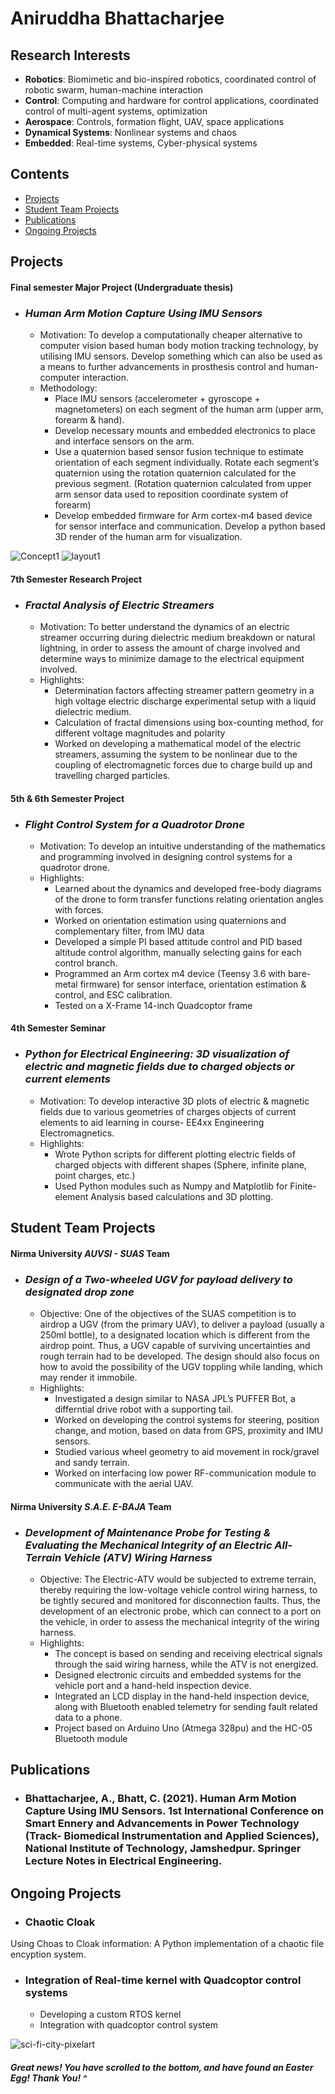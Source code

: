# Aniruddha Bhattacharjee

## Research Interests

- **Robotics**: Biomimetic and bio-inspired robotics, coordinated control of robotic swarm, human-machine interaction
- **Control**: Computing and hardware for control applications, coordinated control of multi-agent systems, optimization
- **Aerospace**: Controls, formation flight, UAV, space applications
- **Dynamical Systems**: Nonlinear systems and chaos
- **Embedded**: Real-time systems, Cyber-physical systems

## Contents

- [Projects](#projects)
- [Student Team Projects](#student-team-projects)
- [Publications](#publications)
- [Ongoing Projects](#ongoing-projects)

## Projects

#### Final semester Major Project (Undergraduate thesis)
- ### **_Human Arm Motion Capture Using IMU Sensors_**
  - Motivation: To develop a computationally cheaper alternative to computer vision based human body motion tracking technology, by utilising IMU sensors. Develop something which can also be used as a means to further advancements in prosthesis control and human-computer interaction.
  - Methodology:
    - Place IMU sensors (accelerometer + gyroscope + magnetometers) on each segment of the human arm (upper arm, forearm & hand). 
    - Develop necessary mounts and embedded electronics to place and interface sensors on the arm.
    - Use a quaternion based sensor fusion technique to estimate orientation of each segment individually. Rotate each segment’s quaternion using the rotation quaternion calculated for the previous segment. (Rotation quaternion calculated from upper arm sensor data used to reposition coordinate system of forearm)
    - Develop embedded firmware for Arm cortex-m4 based device for sensor interface and communication. Develop a python based 3D render of the human arm for visualization.

![Concept1](/assets/media/concept1.png)     ![layout1](/assets/media/layout1.png)

#### 7th Semester Research Project
- ### **_Fractal Analysis of Electric Streamers_**
  - Motivation: To better understand the dynamics of an electric streamer occurring during dielectric medium breakdown or natural lightning, in order to assess the amount of charge involved and determine ways to minimize damage to the electrical equipment involved.
  - Highlights:
    - Determination factors affecting streamer pattern geometry in a high voltage electric discharge experimental setup with a liquid dielectric medium. 
    - Calculation of fractal dimensions using box-counting method, for different voltage magnitudes and polarity
    - Worked on developing a mathematical model of the electric streamers, assuming the system to be nonlinear due to the coupling of electromagnetic forces due to charge build up and travelling charged particles.


#### 5th & 6th Semester Project
- ### **_Flight Control System for a Quadrotor Drone_**
  - Motivation: To develop an intuitive understanding of the mathematics and programming involved in designing control systems for a quadrotor drone.
  - Highlights:
    - Learned about the dynamics and developed free-body diagrams of the drone to form transfer functions relating orientation angles with forces.
    - Worked on orientation estimation using quaternions and complementary filter, from IMU data
    - Developed a simple PI based attitude control and PID based altitude control algorithm, manually selecting gains for each control branch.
    - Programmed an Arm cortex m4 device (Teensy 3.6 with bare-metal firmware) for sensor interface, orientation estimation & control, and ESC calibration.
    - Tested on a X-Frame 14-inch Quadcoptor frame


#### 4th Semester Seminar
- ### **_Python for Electrical Engineering: 3D visualization of electric and magnetic fields due to charged objects or current elements_**
  - Motivation: To develop interactive 3D plots of electric & magnetic fields due to various geometries of charges objects of current elements to aid learning in course- EE4xx Engineering Electromagnetics.
  - Highlights:
    - Wrote Python scripts for different plotting electric fields of charged objects with different shapes (Sphere, infinite plane, point charges, etc.)
    - Used Python modules such as Numpy and Matplotlib for Finite-element Analysis based calculations and 3D plotting.

## Student Team Projects

#### Nirma University _AUVSI - SUAS_ Team
- ### **_Design of a Two-wheeled UGV for payload delivery to designated drop zone_**
  - Objective: One of the objectives of the SUAS competition is to airdrop a UGV (from the primary UAV), to deliver a payload (usually a 250ml bottle), to a designated location which is different from the airdrop point. Thus, a UGV capable of surviving uncertainties and rough terrain had to be developed. The design should also focus on how to avoid the possibility of the UGV toppling while landing, which may render it immobile.
  - Highlights: 
    - Investigated a design similar to NASA JPL’s PUFFER Bot, a differntial drive robot with a supporting tail.
    -	Worked on developing the control systems for steering, position change, and motion, based on data from GPS, proximity and IMU sensors.
    -	Studied various wheel geometry to aid movement in rock/gravel and sandy terrain.
    -	Worked on interfacing low power RF-communication module to communicate with the aerial UAV.

#### Nirma University **_S.A.E. E-BAJA_** Team
- ### **_Development of Maintenance Probe for Testing & Evaluating the Mechanical Integrity of an Electric All-Terrain Vehicle (ATV) Wiring Harness_**
  - Objective: The Electric-ATV would be subjected to extreme terrain, thereby requiring the low-voltage vehicle control wiring harness, to be tightly secured and monitored for disconnection faults. Thus, the development of an electronic probe, which can connect to a port on the vehicle, in order to assess the mechanical integrity of the wiring harness.
  - Highlights:
    - The concept is based on sending and receiving electrical signals through the said wiring harness, while the ATV is not energized.
    - Designed electronic circuits and embedded systems for the vehicle port and a hand-held inspection device.
    - Integrated an LCD display in the hand-held inspection device, along with Bluetooth enabled telemetry for sending fault related data to a phone.
    - Project based on Arduino Uno (Atmega 328pu) and the HC-05 Bluetooth module 

## Publications

- ### Bhattacharjee, A., Bhatt, C. (2021). Human Arm Motion Capture Using IMU Sensors. 1st International Conference on Smart Ennery and Advancements in Power Technology (Track- Biomedical Instrumentation and Applied Sciences), National Institute of Technology, Jamshedpur. Springer Lecture Notes in Electrical Engineering.

## Ongoing Projects

- ### **Chaotic Cloak**
Using Choas to Cloak information: A Python implementation of a chaotic file encyption system.

- ### **Integration of Real-time kernel with Quadcoptor control systems**
  - Developing a custom RTOS kernel
  - Integration with quadcoptor control system










 
![sci-fi-city-pixelart](/assets/media/sci-fi-pixel1.gif)

##### Great news! You have scrolled to the bottom, and have found an Easter Egg! Thank You! ^
